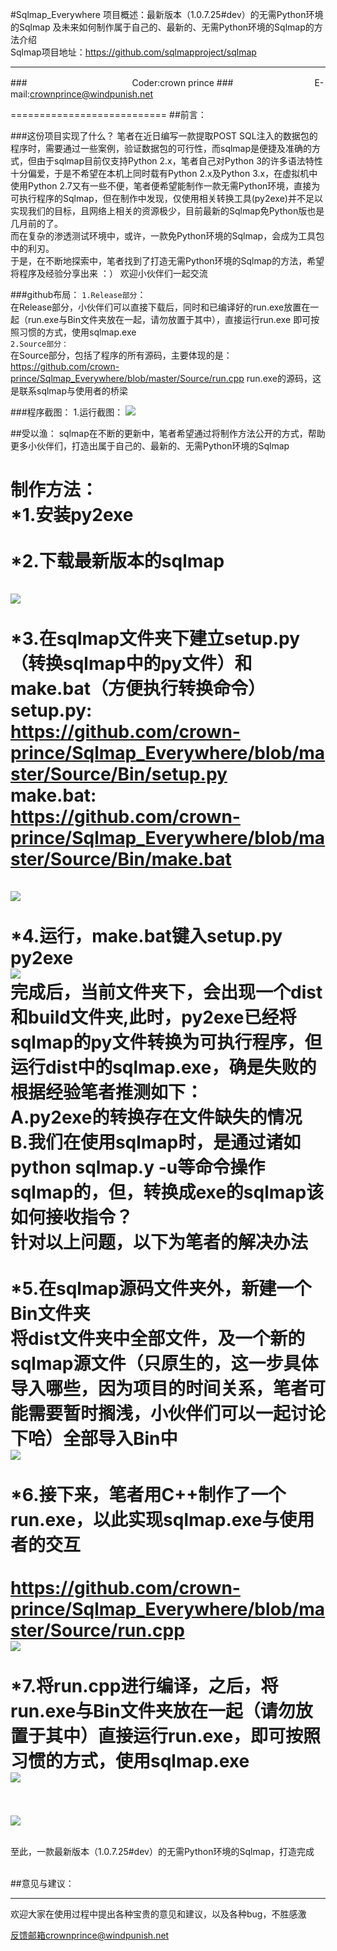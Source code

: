 #Sqlmap_Everywhere
项目概述：最新版本（1.0.7.25#dev）的无需Python环境的Sqlmap 及未来如何制作属于自己的、最新的、无需Python环境的Sqlmap的方法介绍
<br>
Sqlmap项目地址：https://github.com/sqlmapproject/sqlmap

----
###　　　　　　　　　　　　Coder:crown prince
###　　　　　　　　　 E-mail:crownprince@windpunish.net

===========================
##前言：

###这份项目实现了什么？
笔者在近日编写一款提取POST SQL注入的数据包的程序时，需要通过一些案例，验证数据包的可行性，而sqlmap是便捷及准确的方式，但由于sqlmap目前仅支持Python 2.x，笔者自己对Python 3的许多语法特性十分偏爱，于是不希望在本机上同时载有Python 2.x及Python 3.x，在虚拟机中使用Python  2.7又有一些不便，笔者便希望能制作一款无需Python环境，直接为可执行程序的Sqlmap，但在制作中发现，仅使用相关转换工具(py2exe)并不足以实现我们的目标，且网络上相关的资源极少，目前最新的Sqlmap免Python版也是几月前的了。<br>
而在复杂的渗透测试环境中，或许，一款免Python环境的Sqlmap，会成为工具包中的利刃。
<br>
于是，在不断地探索中，笔者找到了打造无需Python环境的Sqlmap的方法，希望将程序及经验分享出来 ：） 欢迎小伙伴们一起交流

###github布局：
`1.Release部分`：<br>
  在Release部分，小伙伴们可以直接下载后，同时和已编译好的run.exe放置在一起（run.exe与Bin文件夹放在一起，请勿放置于其中），直接运行run.exe
即可按照习惯的方式，使用sqlmap.exe
<br>
`2.Source部分：`<br>
  在Source部分，包括了程序的所有源码，主要体现的是：https://github.com/crown-prince/Sqlmap_Everywhere/blob/master/Source/run.cpp
run.exe的源码，这是联系sqlmap与使用者的桥梁

###程序截图：
1.运行截图：
![](https://github.com/crown-prince/Sqlmap_Everywhere/blob/master/%E7%A8%8B%E5%BA%8F%E6%88%AA%E5%9B%BE/1.png)

##受以渔：
sqlmap在不断的更新中，笔者希望通过将制作方法公开的方式，帮助更多小伙伴们，打造出属于自己的、最新的、无需Python环境的Sqlmap

制作方法：<br>
*1.安装py2exe <br><br>
*2.下载最新版本的sqlmap <br><br>
![](https://github.com/crown-prince/Sqlmap_Everywhere/blob/master/%E7%A8%8B%E5%BA%8F%E6%88%AA%E5%9B%BE/2.png)
<br><br>
*3.在sqlmap文件夹下建立setup.py（转换sqlmap中的py文件）和make.bat（方便执行转换命令）<br>
setup.py:     https://github.com/crown-prince/Sqlmap_Everywhere/blob/master/Source/Bin/setup.py<br>
make.bat:   https://github.com/crown-prince/Sqlmap_Everywhere/blob/master/Source/Bin/make.bat<br><br>
![](https://github.com/crown-prince/Sqlmap_Everywhere/blob/master/%E7%A8%8B%E5%BA%8F%E6%88%AA%E5%9B%BE/3.png)
<br><br>
*4.运行，make.bat键入setup.py  py2exe
<br>
![](https://github.com/crown-prince/Sqlmap_Everywhere/blob/master/%E7%A8%8B%E5%BA%8F%E6%88%AA%E5%9B%BE/4.png)
<br>
完成后，当前文件夹下，会出现一个dist和build文件夹,此时，py2exe已经将sqlmap的py文件转换为可执行程序，但运行dist中的sqlmap.exe，确是失败的
<br>
根据经验笔者推测如下：<br>
A.py2exe的转换存在文件缺失的情况<br>
B.我们在使用sqlmap时，是通过诸如python sqlmap.y -u等命令操作sqlmap的，但，转换成exe的sqlmap该如何接收指令？<br>
针对以上问题，以下为笔者的解决办法<br><br>
*5.在sqlmap源码文件夹外，新建一个Bin文件夹<br>
将dist文件夹中全部文件，及一个新的sqlmap源文件（只原生的，这一步具体导入哪些，因为项目的时间关系，笔者可能需要暂时搁浅，小伙伴们可以一起讨论下哈）全部导入Bin中<br>
![](https://github.com/crown-prince/Sqlmap_Everywhere/blob/master/%E7%A8%8B%E5%BA%8F%E6%88%AA%E5%9B%BE/5.png)<br><br>
*6.接下来，笔者用C++制作了一个run.exe，以此实现sqlmap.exe与使用者的交互<br><br>
https://github.com/crown-prince/Sqlmap_Everywhere/blob/master/Source/run.cpp<br>
![](https://github.com/crown-prince/Sqlmap_Everywhere/blob/master/%E7%A8%8B%E5%BA%8F%E6%88%AA%E5%9B%BE/6.png) <br><br>
*7.将run.cpp进行编译，之后，将run.exe与Bin文件夹放在一起（请勿放置于其中）直接运行run.exe，即可按照习惯的方式，使用sqlmap.exe <br>
![](https://github.com/crown-prince/Sqlmap_Everywhere/blob/master/%E7%A8%8B%E5%BA%8F%E6%88%AA%E5%9B%BE/7.png) <br><br>
===========================
![](https://github.com/crown-prince/Sqlmap_Everywhere/blob/master/%E7%A8%8B%E5%BA%8F%E6%88%AA%E5%9B%BE/8.png) <br><br>

至此，一款最新版本（1.0.7.25#dev）的无需Python环境的Sqlmap，打造完成 <br><br>


##意见与建议：

----

欢迎大家在使用过程中提出各种宝贵的意见和建议，以及各种bug，不胜感激

反馈邮箱crownprince@windpunish.net

